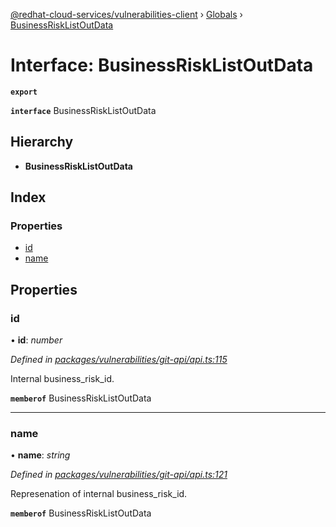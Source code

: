 [@redhat-cloud-services/vulnerabilities-client](../README.md) › [Globals](../globals.md) › [BusinessRiskListOutData](businessrisklistoutdata.md)

# Interface: BusinessRiskListOutData

**`export`** 

**`interface`** BusinessRiskListOutData

## Hierarchy

* **BusinessRiskListOutData**

## Index

### Properties

* [id](businessrisklistoutdata.md#id)
* [name](businessrisklistoutdata.md#name)

## Properties

###  id

• **id**: *number*

*Defined in [packages/vulnerabilities/git-api/api.ts:115](https://github.com/RedHatInsights/javascript-clients/blob/master/packages/vulnerabilities/git-api/api.ts#L115)*

Internal business_risk_id.

**`memberof`** BusinessRiskListOutData

___

###  name

• **name**: *string*

*Defined in [packages/vulnerabilities/git-api/api.ts:121](https://github.com/RedHatInsights/javascript-clients/blob/master/packages/vulnerabilities/git-api/api.ts#L121)*

Represenation of internal business_risk_id.

**`memberof`** BusinessRiskListOutData
